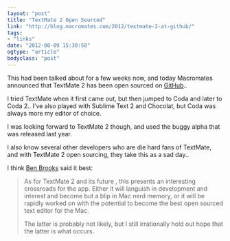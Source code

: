 ```yaml
---
layout: "post"
title: "TextMate 2 Open Sourced"
link: "http://blog.macromates.com/2012/textmate-2-at-github/"
tags: 
- "links"
date: "2012-08-09 15:30:58"
ogtype: "article"
bodyclass: "post"
---
```


This had been talked about for a few weeks now, and today Macromates announced that TextMate 2 has been open sourced on [GitHub](https://github.com/textmate/textmate)..

I tried TextMate when it first came out, but then jumped to Coda and later to Coda 2.. I’ve also played with Sublime Text 2 and Chocolat, but Coda was always more my editor of choice.

I was looking forward to TextMate 2 though, and used the buggy alpha that was released last year.

I also know several other developers who are die hard fans of TextMate, and with TextMate 2 open sourcing, they take this as a sad day..

I think [Ben Brooks](http://brooksreview.net/2012/08/textmate2-gpl/) said it best:

> As for TextMate 2 and its future , this presents an interesting crossroads for the app. Either it will languish in development and interest and become but a blip in Mac nerd memory, or it will be rapidly worked on with the potential to become the best open sourced text editor for the Mac.
> 
> The latter is probably not likely, but I still irrationally hold out hope that the latter is what occurs.